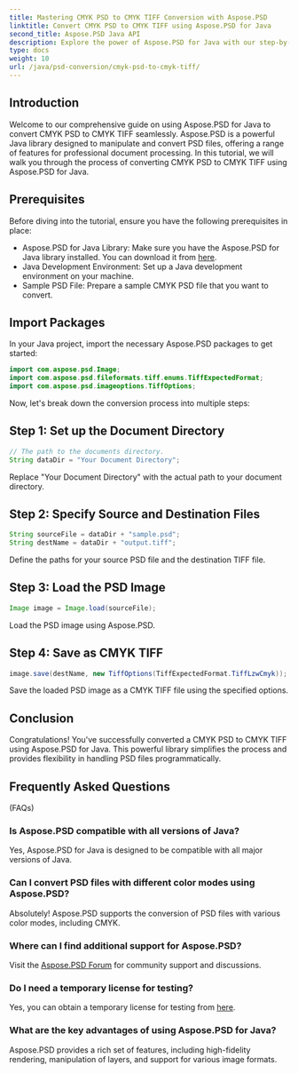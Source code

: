```yaml
---
title: Mastering CMYK PSD to CMYK TIFF Conversion with Aspose.PSD
linktitle: Convert CMYK PSD to CMYK TIFF using Aspose.PSD for Java
second_title: Aspose.PSD Java API
description: Explore the power of Aspose.PSD for Java with our step-by-step guide on converting CMYK PSD to CMYK TIFF. Boost your document processing capabilities effortlessly!
type: docs
weight: 10
url: /java/psd-conversion/cmyk-psd-to-cmyk-tiff/
---
```

## Introduction
Welcome to our comprehensive guide on using Aspose.PSD for Java to convert CMYK PSD to CMYK TIFF seamlessly. Aspose.PSD is a powerful Java library designed to manipulate and convert PSD files, offering a range of features for professional document processing. In this tutorial, we will walk you through the process of converting CMYK PSD to CMYK TIFF using Aspose.PSD for Java.
## Prerequisites
Before diving into the tutorial, ensure you have the following prerequisites in place:
- Aspose.PSD for Java Library: Make sure you have the Aspose.PSD for Java library installed. You can download it from [here](https://releases.aspose.com/psd/java/).
- Java Development Environment: Set up a Java development environment on your machine.
- Sample PSD File: Prepare a sample CMYK PSD file that you want to convert.
## Import Packages
In your Java project, import the necessary Aspose.PSD packages to get started:
```java
import com.aspose.psd.Image;
import com.aspose.psd.fileformats.tiff.enums.TiffExpectedFormat;
import com.aspose.psd.imageoptions.TiffOptions;
```
Now, let's break down the conversion process into multiple steps:
## Step 1: Set up the Document Directory
```java
// The path to the documents directory.
String dataDir = "Your Document Directory";
```
Replace "Your Document Directory" with the actual path to your document directory.
## Step 2: Specify Source and Destination Files
```java
String sourceFile = dataDir + "sample.psd";
String destName = dataDir + "output.tiff";
```
Define the paths for your source PSD file and the destination TIFF file.
## Step 3: Load the PSD Image
```java
Image image = Image.load(sourceFile);
```
Load the PSD image using Aspose.PSD.
## Step 4: Save as CMYK TIFF
```java
image.save(destName, new TiffOptions(TiffExpectedFormat.TiffLzwCmyk));
```
Save the loaded PSD image as a CMYK TIFF file using the specified options.
## Conclusion
Congratulations! You've successfully converted a CMYK PSD to CMYK TIFF using Aspose.PSD for Java. This powerful library simplifies the process and provides flexibility in handling PSD files programmatically.
## Frequently Asked Questions
 (FAQs)
### Is Aspose.PSD compatible with all versions of Java?
Yes, Aspose.PSD for Java is designed to be compatible with all major versions of Java.
### Can I convert PSD files with different color modes using Aspose.PSD?
Absolutely! Aspose.PSD supports the conversion of PSD files with various color modes, including CMYK.
### Where can I find additional support for Aspose.PSD?
Visit the [Aspose.PSD Forum](https://forum.aspose.com/c/psd/34) for community support and discussions.
### Do I need a temporary license for testing?
Yes, you can obtain a temporary license for testing from [here](https://purchase.aspose.com/temporary-license/).
### What are the key advantages of using Aspose.PSD for Java?
Aspose.PSD provides a rich set of features, including high-fidelity rendering, manipulation of layers, and support for various image formats.
